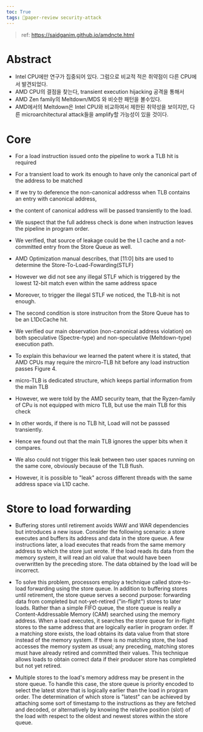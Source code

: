 ```yaml
---
toc: True
tags: 🌟paper-review security-attack 
---
```

> ref: https://saidganim.github.io/amdncte.html

# Abstract
* Intel CPU에만 연구가 집중되어 있다. 그럼으로 비교적 적은 취약점이 다른 CPU에서 발견되었다.
* AMD CPU의 결점을 찾는다, transient execution hijacking 공격을 통해서
* AMD Zen family의 Meltdown/MDS 와 비슷한 패턴을 볼수있다.
* AMD에서의 Meltdown은 Intel CPU와 비교하여서 제한된 취약성을 보이지만, 다른 microarchitectural attack들을 amplify할 가능성이 있을 것이다.

# Core
* For a load instruction issued onto the pipeline to work a TLB hit is required

* For a transient load to work its enough to have only the canonical part of the address to be matched

* If we try to deference the non-canonical addresss when TLB contains an entry with canonical address, 

* the content of canonical address will be passed transiently to the load.

* We suspect that the full address check is done when instruction leaves the pipeline in program order.

* We verified, that source of leakage could be the L1 cache and a not-committed entry from the Store Queue as well.

* AMD Optimization manual describes, that [11:0] bits are used to determine the Store-To-Load-Fowarding(STLF)

* However we did not see any illegal STLF which is triggered by the lowest 12-bit match even within the same address space

* Moreover, to trigger the illegal STLF we noticed, the TLB-hit is not enough.  

* The second condition is store instruciton from the Store Queue has to be an L1DcCache hit.

* We verified our main observation (non-canonical address violation) on both speculative (Spectre-type) and non-speculative (Meltdown-type) execution path.
* To explain this behaviour we learned the patent where it is stated, that AMD CPUs may require the mircro-TLB hit before any load instruction passes Figure 4.
* micro-TLB is dedicated structure, which keeps partial information from the main TLB
* However, we were told by the AMD security team, that the Ryzen-family of CPu is not equipped with micro TLB, but use the main TLB for this check
* In other words, if there is no TLB hit, Load will not be passsed transiently. 
* Hence we found out that the main TLB ignores the upper bits when it compares.
* We also could not trigger this leak between two user spaces running on the same core, obviously because of the TLB flush.
* However, it is possible to "leak" across different threads with the same address space via L1D cache.

# Store to load forwarding
* Buffering stores until retirement avoids WAW and WAR dependencies but introduces a new issue. Consider the following scenario: a store executes and buffers its address and data in the store queue. A few instructions later, a load executes that reads from the same memory address to which the store just wrote. If the load reads its data from the memory system, it will read an old value that would have been overwritten by the preceding store. The data obtained by the load will be incorrect.

* To solve this problem, processors employ a technique called store-to-load forwarding using the store queue. In addition to buffering stores until retirement, the store queue serves a second purpose: forwarding data from completed but not-yet-retired ("in-flight") stores to later loads. Rather than a simple FIFO queue, the store queue is really a Content-Addressable Memory (CAM) searched using the memory address. When a load executes, it searches the store queue for in-flight stores to the same address that are logically earlier in program order. If a matching store exists, the load obtains its data value from that store instead of the memory system. If there is no matching store, the load accesses the memory system as usual; any preceding, matching stores must have already retired and committed their values. This technique allows loads to obtain correct data if their producer store has completed but not yet retired.

* Multiple stores to the load's memory address may be present in the store queue. To handle this case, the store queue is priority encoded to select the latest store that is logically earlier than the load in program order. The determination of which store is "latest" can be achieved by attaching some sort of timestamp to the instructions as they are fetched and decoded, or alternatively by knowing the relative position (slot) of the load with respect to the oldest and newest stores within the store queue.
